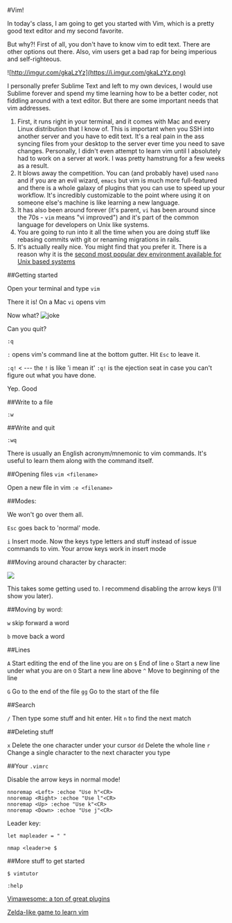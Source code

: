 #Vim!

In today's class, I am going to get you started with Vim, which is a pretty good text editor and my second favorite. 

But why?! First of all, you don't have to know vim to edit text. There are other options out there. Also, vim users get a bad rap for being imperious and self-righteous.

![http://imgur.com/gkaLzYz](https://i.imgur.com/gkaLzYz.png)

I personally prefer Sublime Text and left to my own devices, I would use Sublime forever and spend my time learning how to be a better coder, not fiddling around with a text editor. But there are some important needs that vim addresses.

1. First, it runs right in your terminal, and it comes with Mac and every Linux distribution that I know of. This is important when you SSH into another server and you have to edit text. It's a real pain in the ass syncing files from your desktop to the server ever time you need to save changes. Personally, I didn't even attempt to learn vim until I absolutely had to work on a server at work. I was pretty hamstrung for a few weeks as a result.
2. It blows away the competition. You can (and probably have) used `nano` and if you are an evil wizard, `emacs` but vim is much more full-featured and there is a whole galaxy of plugins that you can use to speed up your workflow. It's incredibly customizable to the point where using it on someone else's machine is like learning a new language. 
3. It has also been around forever (it's parent, `vi` has been around since the 70s - `vim` means "vi improved") and it's part of the common language for developers on Unix like systems.
4. You are going to run into it all the time when you are doing stuff like rebasing commits with git or renaming migrations in rails.  
5. It's actually really nice. You might find that you prefer it. There is a
   reason why it is the [second most popular dev environment available for Unix
based
systems](https://stackoverflow.com/research/developer-survey-2016#technology-development-environments) 


##Getting started

Open your terminal and type `vim`

There it is! On a Mac `vi` opens vim

Now what? 
![joke](https://i.imgur.com/2P07j9T.png)

Can you quit? 

`:q`

`:` opens vim's command line at the bottom gutter. Hit `Esc` to leave it.

`:q!` < --- the `!` is like 'i mean it' `:q!` is the ejection seat in case you can't figure out what you have done.

Yep. Good 

##Write to a file

`:w`

##Write and quit

`:wq`

There is usually an English acronym/mnemonic to vim commands. It's useful to
learn them along with the command itself.

##Opening files
`vim <filename>`

Open a new file in vim
`:e <filename>`

##Modes: 

We won't go over them all.

`Esc` goes back to 'normal' mode. 

`i` Insert mode. Now the keys type letters and stuff instead of issue commands to vim. Your arrow keys work in insert mode 

##Moving around character by character: 

![](http://www.catonmat.net/images/why-vim-uses-hjkl/adm-3a-hjkl-keyboard.jpg)

This takes some getting used to. I recommend disabling the arrow keys (I'll show
you later).

##Moving by word:

`w` skip forward a word

`b` move back a word

##Lines

`A` Start editing the end of the line you are on
`$` End of line 
`o` Start a new line under what you are on
`O` Start a new line above
`^` Move to beginning of the line

`G` Go to the end of the file
`gg` Go to the start of the file

##Search

`/` Then type some stuff and hit enter. Hit `n` to find the next match

##Deleting stuff

`x` Delete the one character under your cursor
`dd` Delete the whole line
`r` Change a single character to the next character you type


##Your `.vimrc`

Disable the arrow keys in normal mode!

```
nnoremap <Left> :echoe "Use h"<CR>
nnoremap <Right> :echoe "Use l"<CR>
nnoremap <Up> :echoe "Use k"<CR>
nnoremap <Down> :echoe "Use j"<CR>
```

Leader key: 

`let mapleader = " "`

`nmap <leader>e $`

##More stuff to get started

`$ vimtutor`

`:help`

[Vimawesome: a ton of great plugins](http://vimawesome.com/)

[Zelda-like game to learn vim](http://vim-adventures.com/)

